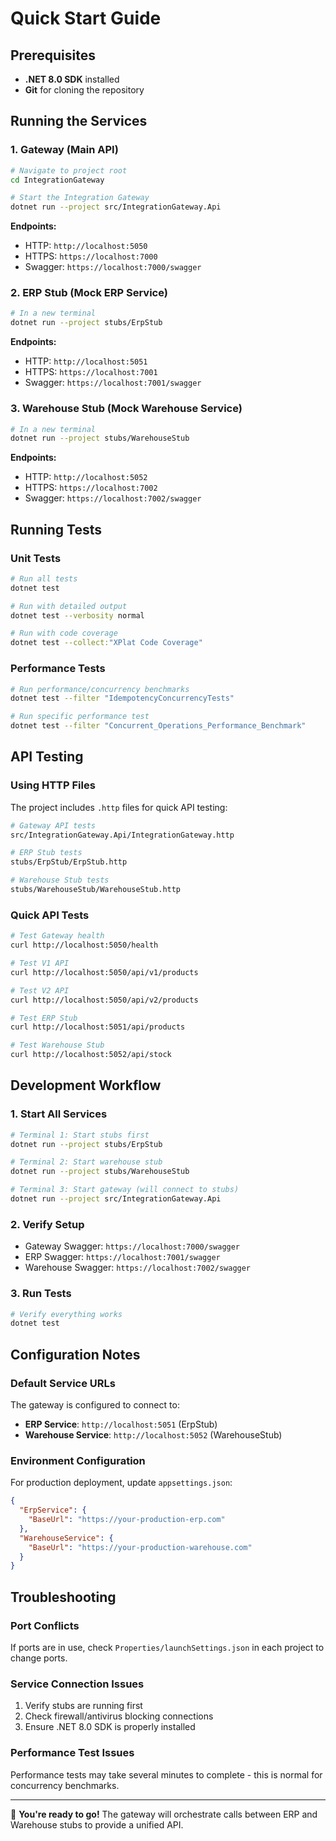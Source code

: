 # Quick Start Guide

## Prerequisites
- **.NET 8.0 SDK** installed
- **Git** for cloning the repository

## Running the Services

### 1. Gateway (Main API)
```bash
# Navigate to project root
cd IntegrationGateway

# Start the Integration Gateway
dotnet run --project src/IntegrationGateway.Api
```

**Endpoints:**
- HTTP: `http://localhost:5050`
- HTTPS: `https://localhost:7000`
- Swagger: `https://localhost:7000/swagger`

### 2. ERP Stub (Mock ERP Service)
```bash
# In a new terminal
dotnet run --project stubs/ErpStub
```

**Endpoints:**
- HTTP: `http://localhost:5051`
- HTTPS: `https://localhost:7001`
- Swagger: `https://localhost:7001/swagger`

### 3. Warehouse Stub (Mock Warehouse Service)
```bash
# In a new terminal  
dotnet run --project stubs/WarehouseStub
```

**Endpoints:**
- HTTP: `http://localhost:5052`
- HTTPS: `https://localhost:7002`
- Swagger: `https://localhost:7002/swagger`

## Running Tests

### Unit Tests
```bash
# Run all tests
dotnet test

# Run with detailed output
dotnet test --verbosity normal

# Run with code coverage
dotnet test --collect:"XPlat Code Coverage"
```

### Performance Tests
```bash
# Run performance/concurrency benchmarks
dotnet test --filter "IdempotencyConcurrencyTests"

# Run specific performance test
dotnet test --filter "Concurrent_Operations_Performance_Benchmark"
```

## API Testing

### Using HTTP Files
The project includes `.http` files for quick API testing:

```bash
# Gateway API tests
src/IntegrationGateway.Api/IntegrationGateway.http

# ERP Stub tests  
stubs/ErpStub/ErpStub.http

# Warehouse Stub tests
stubs/WarehouseStub/WarehouseStub.http
```

### Quick API Tests
```bash
# Test Gateway health
curl http://localhost:5050/health

# Test V1 API
curl http://localhost:5050/api/v1/products

# Test V2 API
curl http://localhost:5050/api/v2/products

# Test ERP Stub
curl http://localhost:5051/api/products

# Test Warehouse Stub  
curl http://localhost:5052/api/stock
```

## Development Workflow

### 1. Start All Services
```bash
# Terminal 1: Start stubs first
dotnet run --project stubs/ErpStub

# Terminal 2: Start warehouse stub
dotnet run --project stubs/WarehouseStub  

# Terminal 3: Start gateway (will connect to stubs)
dotnet run --project src/IntegrationGateway.Api
```

### 2. Verify Setup
- Gateway Swagger: `https://localhost:7000/swagger`
- ERP Swagger: `https://localhost:7001/swagger`
- Warehouse Swagger: `https://localhost:7002/swagger`

### 3. Run Tests
```bash
# Verify everything works
dotnet test
```

## Configuration Notes

### Default Service URLs
The gateway is configured to connect to:
- **ERP Service**: `http://localhost:5051` (ErpStub)
- **Warehouse Service**: `http://localhost:5052` (WarehouseStub)

### Environment Configuration
For production deployment, update `appsettings.json`:
```json
{
  "ErpService": {
    "BaseUrl": "https://your-production-erp.com"
  },
  "WarehouseService": {
    "BaseUrl": "https://your-production-warehouse.com"  
  }
}
```

## Troubleshooting

### Port Conflicts
If ports are in use, check `Properties/launchSettings.json` in each project to change ports.

### Service Connection Issues
1. Verify stubs are running first
2. Check firewall/antivirus blocking connections
3. Ensure .NET 8.0 SDK is properly installed

### Performance Test Issues
Performance tests may take several minutes to complete - this is normal for concurrency benchmarks.

---

🚀 **You're ready to go!** The gateway will orchestrate calls between ERP and Warehouse stubs to provide a unified API.